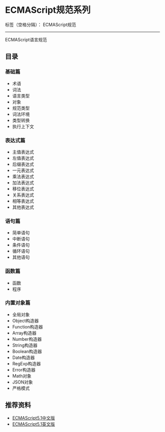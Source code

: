 # ECMAScript规范系列

标签（空格分隔）： ECMAScript规范

---

ECMAScript语言规范

## 目录

### 基础篇

* 术语
* 词法
* 语言类型
* 对象
* 规范类型
* 词法环境
* 类型转换
* 执行上下文

### 表达式篇

* 主值表达式
* 左值表达式
* 后缀表达式
* 一元表达式
* 乘法表达式
* 加法表达式
* 移位表达式
* 关系表达式
* 相等表达式
* 其他表达式

### 语句篇

* 简单语句
* 中断语句
* 条件语句
* 循环语句
* 其他语句

### 函数篇

* 函数
* 程序

### 内置对象篇

* 全局对象
* Object构造器
* Function构造器
* Array构造器
* Number构造器
* String构造器
* Boolean构造器
* Date构造器
* RegExp构造器
* Error构造器
* Math对象
* JSON对象
* 严格模式

## 推荐资料

* [ECMAScript5.1中文版](http://yanhaijing.com/es5/#null)
* [ECMAScript5.1英文版](https://www.ecma-international.org/ecma-262/5.1/)
